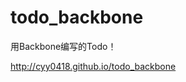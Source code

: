 todo_backbone
=============


用Backbone编写的Todo！

<a href="http://cyy0418.github.io/todo_backbone" target="_blank">http://cyy0418.github.io/todo_backbone</a>
